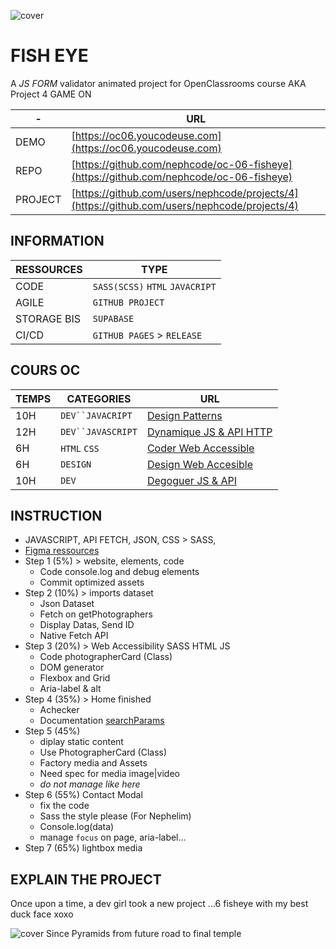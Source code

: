 ![cover](https://kpkfzczpavanzocxzyta.supabase.co/storage/v1/object/public/oc-react/readme-header-oc-react-06.png)

<!-- ∵ ƸӜƷ ∴∵ ƸӜƷ ∴∵ ƸӜƷ ∴∵ ƸӜƷ ∴∵ ƸӜƷ ∴∵ ƸӜƷ ∴∵ ƸӜƷ ∴∵ ƸӜƷ ∴∵ ƸӜƷ ∴∵ ƸӜƷ ∴∵ ƸӜƷ ∴∵ ƸӜƷ ∴ -->
<!-- ∵ ƸӜƷ ∴∵ ƸӜƷ ∴∵ ƸӜƷ ∴∵ ƸӜƷ ∴∵∴∵  ∵ NPƸӜƷL1M ∴ ∴∵∴∵ ƸӜƷ ∴∵ ƸӜƷ ∴∵ ƸӜƷ ∴∵ ƸӜƷ ∴∵ ƸӜƷ ∴ -->
<!-- ∵ ƸӜƷ ∴∵ ƸӜƷ ∴∵ ƸӜƷ ∴∵ ƸӜƷ ∴∵ ƸӜƷ ∴∵ ƸӜƷ ∴∵ ƸӜƷ ∴∵ ƸӜƷ ∴∵ ƸӜƷ ∴∵ ƸӜƷ ∴∵ ƸӜƷ ∴∵ ƸӜƷ ∴ -->

# FISH EYE

A _JS FORM_ validator animated project for OpenClassrooms course AKA Project 4 GAME ON

| -       | URL                                                                                          |
| ------- | -------------------------------------------------------------------------------------------- |
| DEMO    | [https://oc06.youcodeuse.com](https://oc06.youcodeuse.com)                                   |
| REPO    | [https://github.com/nephcode/oc-06-fisheye](https://github.com/nephcode/oc-06-fisheye)       |
| PROJECT | [https://github.com/users/nephcode/projects/4](https://github.com/users/nephcode/projects/4) |

## INFORMATION

| RESSOURCES  | TYPE                              |
| ----------- | --------------------------------- |
| CODE        | `SASS(SCSS)` `HTML` `JAVACRIPT`   |
| AGILE       | `GITHUB PROJECT`                  |
| STORAGE BIS | `SUPABASE`                        |
| CI/CD       | `GITHUB PAGES` > `RELEASE` |

## COURS OC

| TEMPS | CATEGORIES          | URL                                                                                                                     |
| ----- | ------------------- | ----------------------------------------------------------------------------------------------------------------------- |
| 10H   | ` DEV``JAVACRIPT `  | [Design Patterns](https://openclassrooms.com/fr/courses/7133336-utilisez-des-design-patterns-en-javascript)             |
| 12H   | ` DEV``JAVASCRIPT ` | [Dynamique JS & API HTTP](https://openclassrooms.com/fr/courses/7697016-creez-des-pages-web-dynamiques-avec-javascript) |
| 6H    | `HTML` `CSS`        | [Coder Web Accessible](https://openclassrooms.com/fr/courses/6691451-codez-un-site-web-accessible-avec-html-css)        |
| 6H    | `DESIGN`            | [Design Web Accesible ](https://openclassrooms.com/fr/courses/6691346-concevez-un-contenu-web-accessible)               |
| 10H   | `DEV`               | [Degoguer JS & API](https://openclassrooms.com/fr/courses/7159296-deboguez-l-interface-de-votre-site-internet)          |

## INSTRUCTION

- JAVASCRIPT, API FETCH, JSON, CSS > SASS,  
- [Figma ressources](https://www.figma.com/file/Q3yNeD7WTK9QHDldg9vaRl/UI-Design-FishEye-FR?type=design&node-id=0-1&mode=design)
- Step 1 (5%) > website, elements, code
    - Code console.log and debug elements
    - Commit optimized assets
- Step 2 (10%) > imports dataset
    - Json Dataset
    - Fetch on getPhotographers 
    - Display Datas, Send ID 
    - Native Fetch API
- Step 3 (20%) > Web Accessibility SASS HTML JS
    - Code photographerCard (Class)
    - DOM generator
    - Flexbox and Grid
    - Aria-label & alt
- Step 4 (35%) > Home finished
    - Achecker 
    - Documentation [searchParams](https://developer.mozilla.org/fr/docs/Web/API/URL/searchParams)       
- Step 5 (45%)
    - diplay static content
    - Use PhotographerCard (Class)
    - Factory media and Assets
    - Need spec for media image|video
    - *do not manage like here*
- Step 6 (55%) Contact Modal
    - fix the code
    - Sass the style please (For Nephelim)
    - Console.log(data) 
    - manage `focus` on page, aria-label...
- Step 7 (65%) lightbox media

     

## EXPLAIN THE PROJECT

Once upon a time, a dev girl took a new project ...6 fisheye with my best duck face xoxo

![cover](https://kpkfzczpavanzocxzyta.supabase.co/storage/v1/object/public/nephcode-public/githubReadmeSkills.png)
Since Pyramids from future road to final temple

<!-- ∵ ƸӜƷ ∴∵ ƸӜƷ ∴∵ ƸӜƷ ∴∵ ƸӜƷ ∴∵∴∵  ∵ NPƸӜƷL1M ∴ ∴∵∴∵ ƸӜƷ ∴∵ ƸӜƷ ∴∵ ƸӜƷ ∴∵ ƸӜƷ ∴∵ ƸӜƷ ∴ -->